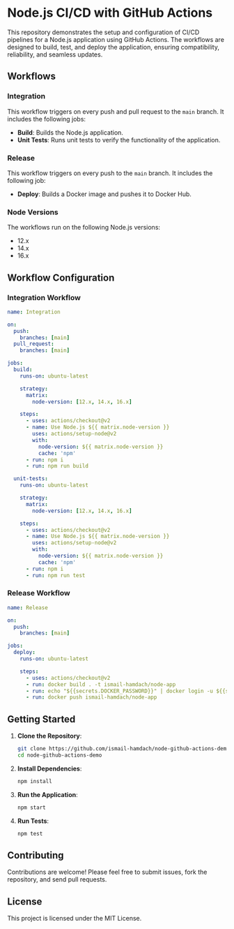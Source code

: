 
# Node.js CI/CD with GitHub Actions

This repository demonstrates the setup and configuration of CI/CD pipelines for a Node.js application using GitHub Actions. The workflows are designed to build, test, and deploy the application, ensuring compatibility, reliability, and seamless updates.

## Workflows

### Integration

This workflow triggers on every push and pull request to the `main` branch. It includes the following jobs:

- **Build**: Builds the Node.js application.
- **Unit Tests**: Runs unit tests to verify the functionality of the application.

### Release

This workflow triggers on every push to the `main` branch. It includes the following job:

- **Deploy**: Builds a Docker image and pushes it to Docker Hub.

### Node Versions

The workflows run on the following Node.js versions:
- 12.x
- 14.x
- 16.x

## Workflow Configuration

### Integration Workflow

```yaml
name: Integration

on:
  push:
    branches: [main]
  pull_request:
    branches: [main]

jobs:
  build:
    runs-on: ubuntu-latest

    strategy:
      matrix:
        node-version: [12.x, 14.x, 16.x]

    steps:
      - uses: actions/checkout@v2
      - name: Use Node.js ${{ matrix.node-version }}
        uses: actions/setup-node@v2
        with:
          node-version: ${{ matrix.node-version }}
          cache: 'npm'
      - run: npm i
      - run: npm run build

  unit-tests:
    runs-on: ubuntu-latest

    strategy:
      matrix:
        node-version: [12.x, 14.x, 16.x]

    steps:
      - uses: actions/checkout@v2
      - name: Use Node.js ${{ matrix.node-version }}
        uses: actions/setup-node@v2
        with:
          node-version: ${{ matrix.node-version }}
          cache: 'npm'
      - run: npm i
      - run: npm run test
```

### Release Workflow

```yaml
name: Release

on:
  push:
    branches: [main]

jobs:
  deploy:
    runs-on: ubuntu-latest

    steps:
      - uses: actions/checkout@v2
      - run: docker build . -t ismail-hamdach/node-app
      - run: echo "${{secrets.DOCKER_PASSWORD}}" | docker login -u ${{secrets.DOCKERHUB_USERNAME}} --password-stdin
      - run: docker push ismail-hamdach/node-app
```

## Getting Started

1. **Clone the Repository**:
    ```bash
    git clone https://github.com/ismail-hamdach/node-github-actions-demo.git
    cd node-github-actions-demo
    ```

2. **Install Dependencies**:
    ```bash
    npm install
    ```

3. **Run the Application**:
    ```bash
    npm start
    ```

4. **Run Tests**:
    ```bash
    npm test
    ```

## Contributing

Contributions are welcome! Please feel free to submit issues, fork the repository, and send pull requests.

## License

This project is licensed under the MIT License.
